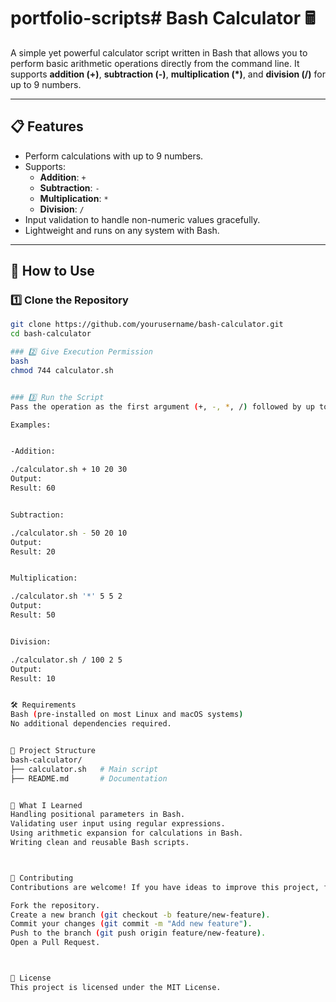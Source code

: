 # portfolio-scripts# Bash Calculator 🖩

A simple yet powerful calculator script written in Bash that allows you to perform basic arithmetic operations directly from the command line. It supports **addition (+)**, **subtraction (-)**, **multiplication (*)**, and **division (/)** for up to 9 numbers.

---

## 📋 Features

- Perform calculations with up to 9 numbers.
- Supports:
  - **Addition**: `+`
  - **Subtraction**: `-`
  - **Multiplication**: `*`
  - **Division**: `/`
- Input validation to handle non-numeric values gracefully.
- Lightweight and runs on any system with Bash.

---

## 🚀 How to Use

### 1️⃣ Clone the Repository
```bash
git clone https://github.com/yourusername/bash-calculator.git
cd bash-calculator

### 2️⃣ Give Execution Permission
bash
chmod 744 calculator.sh


### 3️⃣ Run the Script
Pass the operation as the first argument (+, -, *, /) followed by up to 9 numbers.

Examples:


-Addition:

./calculator.sh + 10 20 30
Output:
Result: 60 


Subtraction:

./calculator.sh - 50 20 10
Output:
Result: 20


Multiplication:

./calculator.sh '*' 5 5 2
Output:
Result: 50


Division:

./calculator.sh / 100 2 5
Output:
Result: 10


🛠️ Requirements
Bash (pre-installed on most Linux and macOS systems)
No additional dependencies required.


📂 Project Structure
bash-calculator/
├── calculator.sh   # Main script
├── README.md       # Documentation


🧠 What I Learned
Handling positional parameters in Bash.
Validating user input using regular expressions.
Using arithmetic expansion for calculations in Bash.
Writing clean and reusable Bash scripts.



🤝 Contributing
Contributions are welcome! If you have ideas to improve this project, feel free to:

Fork the repository.
Create a new branch (git checkout -b feature/new-feature).
Commit your changes (git commit -m "Add new feature").
Push to the branch (git push origin feature/new-feature).
Open a Pull Request.



📜 License
This project is licensed under the MIT License.


